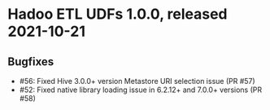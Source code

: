 # Hadoo ETL UDFs 1.0.0, released 2021-10-21

## Bugfixes

* #56: Fixed Hive 3.0.0+ version Metastore URI selection issue (PR #57)
* #52: Fixed native library loading issue in 6.2.12+ and 7.0.0+ versions (PR #58)
